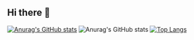 ## Hi there 👋

<!--
**Sen-Ran/Sen-Ran** is a ✨ _special_ ✨ repository because its `README.md` (this file) appears on your GitHub profile.

Here are some ideas to get you started:

- 🔭 I’m currently working on ...
- 🌱 I’m currently learning ...
- 👯 I’m looking to collaborate on ...
- 🤔 I’m looking for help with ...
- 💬 Ask me about ...
- 📫 How to reach me: ...
- 😄 Pronouns: ...
- ⚡ Fun fact: ...
-->


[![Anurag's GitHub stats](https://github-readme-stats.vercel.app/api?username=Sen-Ran)](https://github.com/anuraghazra/github-readme-stats&count_private=true&show_icons=true&hide=stars)
![Anurag's GitHub stats](https://github-readme-stats.vercel.app/api?username=Sen-Ran&count_private=true&show_icons=true&hide=stars)
[![Top Langs](https://github-readme-stats.vercel.app/api/top-langs/?username=Sen-Ran)](https://github.com/Sen-Ran/github-readme-stats)

